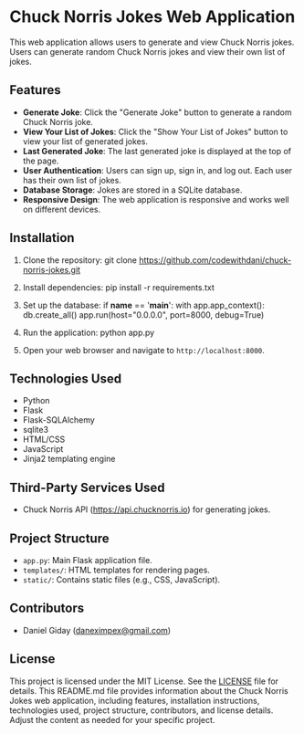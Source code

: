# Chuck Norris Jokes Web Application

This web application allows users to generate and view Chuck Norris jokes. Users can generate random Chuck Norris jokes and view their own list of jokes.

## Features

- **Generate Joke**: Click the "Generate Joke" button to generate a random Chuck Norris joke.
- **View Your List of Jokes**: Click the "Show Your List of Jokes" button to view your list of generated jokes.
- **Last Generated Joke**: The last generated joke is displayed at the top of the page.
- **User Authentication**: Users can sign up, sign in, and log out. Each user has their own list of jokes.
- **Database Storage**: Jokes are stored in a SQLite database.
- **Responsive Design**: The web application is responsive and works well on different devices.

## Installation

1. Clone the repository:
git clone https://github.com/codewithdani/chuck-norris-jokes.git

2. Install dependencies:
pip install -r requirements.txt

3. Set up the database:
if __name__ == '__main__':
    with app.app_context():
        db.create_all()
    app.run(host="0.0.0.0", port=8000, debug=True)

4. Run the application:
python app.py

5. Open your web browser and navigate to `http://localhost:8000`.

## Technologies Used

- Python
- Flask
- Flask-SQLAlchemy
- sqlite3
- HTML/CSS
- JavaScript
- Jinja2 templating engine

## Third-Party Services Used

- Chuck Norris API (https://api.chucknorris.io) for generating jokes.

## Project Structure

- `app.py`: Main Flask application file.
- `templates/`: HTML templates for rendering pages.
- `static/`: Contains static files (e.g., CSS, JavaScript).

## Contributors

- Daniel Giday (daneximpex@gmail.com)

## License

This project is licensed under the MIT License. See the [LICENSE](LICENSE) file for details.
This README.md file provides information about the Chuck Norris Jokes web application, including features, installation instructions, technologies used, project structure, contributors, and license details. Adjust the content as needed for your specific project.